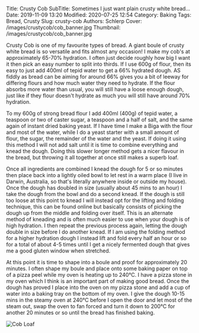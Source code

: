 Title: Crusty Cob
SubTitle: Sometimes I just want plain crusty white bread...
Date: 2019-11-09 13:20
Modified: 2020-07-25 12:54
Category: Baking
Tags: Bread, Crusty
Slug: crusty-cob
Authors: Schlerp
Cover: /images/crustycob/cob_banner.jpg
Thumbnail: /images/crustycob/cob_banner.jpg

Crusty Cob is one of my favourite types of bread. A giant boule of crusty white bread is so versatile and fits almost any occasion! I make my cob's at approximately 65-70% hydration. I often just decide roughly how big I want it then pick an easy number to split into thirds. If I use 600g of flour, then its easy to just add 400ml of tepid water to get a 66% hydrated dough. AS fiddly as bread can be aiming for around 66% gives you a bit of leeway for differing flours and how much water they need to hydrate. If the flour absorbs more water than usual, you will still have a loose enough dough, just like if they flour doesn't hydrate as much you will still have around 70% hydration.

To my 600g of strong bread flour I add 400ml (400g) of tepid water, a teaspoon or two of caster sugar, a teaspoon and a half of salt, and the same again of instant dried baking yeast. If I have time I make a Biga with the flour and most of the water, while I do a yeast starter with a small amount of flour, the sugar, the remainder of the water and the yeast. If doing it using this method I will not add salt until it is time to combine everything and knead the dough. Doing this slower longer method gets a nicer flavour in the bread, but throwing it all together at once still makes a superb loaf.

Once all ingredients are combined I knead the dough for 5 or so minutes then place back into a lightly oiled bowl to let rest in a warm place (I live in Darwin, Australia, so that's literally anywhere inside or outside my house). Once the dough has doubled in size (usually about 45 mins to an hour) I take the dough from the bowl and do a second knead. If the dough is still too loose at this point to knead I will instead opt for the lifting and folding technique, this can be found online but basically consists of picking the dough up from the middle and folding over itself. This is an alternate method of kneading and is often much easier to use when your dough is of high hydration. I then repeat the previous process again, letting the dough double in size before I do another knead. If I am using the folding method for a higher hydration dough I instead lift and fold every half an hour or so for a total of about 4-5 times until I get a nicely fermented dough that gives me a good gluten window when stretched.

At this point it is time to shape into a boule and proof for approximately 20 minutes. I often shape my boule and place onto some baking paper on top of a pizza peel while my oven is heating up to 240&deg;C. I have a pizza stone in my oven which I think is an important part of making good bread. Once the dough has proved I place into the oven on my pizza stone and add a cup of water into a baking tray on the bottom of my oven. I give the dough 10-15 mins in the steamy oven at 240&deg;C before I open the door and let most of the steam out, swap the oven to fan forced and turn it down to 200&deg;C for another 20 minutes or so until the bread has finished baking.

![Cob Loaf](/images/crustycob/cob.jpg)